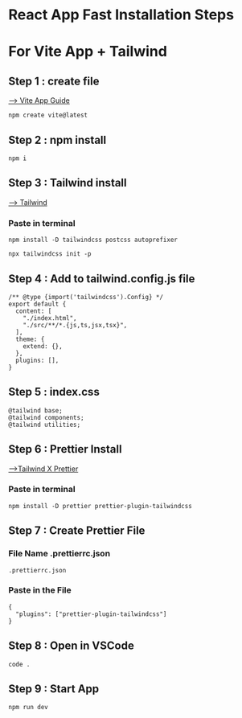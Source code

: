 
# React App Fast Installation Steps  




# For Vite App + Tailwind
## Step 1 : create file

 [--> Vite App Guide](https://vitejs.dev/guide/)

```
npm create vite@latest
```
## Step 2 : npm install

```
npm i

```
## Step 3 : Tailwind  install
[--> Tailwind](https://tailwindcss.com/docs/guides/vite)

### Paste in terminal
```
npm install -D tailwindcss postcss autoprefixer

```

```
npx tailwindcss init -p
```
## Step 4 : Add to tailwind.config.js file

``` 
/** @type {import('tailwindcss').Config} */
export default {
  content: [
    "./index.html",
    "./src/**/*.{js,ts,jsx,tsx}",
  ],
  theme: {
    extend: {},
  },
  plugins: [],
}

```

## Step 5 : index.css
```
@tailwind base;
@tailwind components;
@tailwind utilities;
``` 

## Step 6 : Prettier Install
[-->Tailwind X Prettier](https://tailwindcss.com/blog/automatic-class-sorting-with-prettier)

### Paste in terminal
```
npm install -D prettier prettier-plugin-tailwindcss
```

## Step 7 : Create Prettier File 
### File Name .prettierrc.json
```
.prettierrc.json
```
### Paste in the File
```
{
  "plugins": ["prettier-plugin-tailwindcss"]
}
```

## Step 8 : Open in VSCode
```
code .
``` 
## Step 9 : Start App
```
npm run dev
``` 
